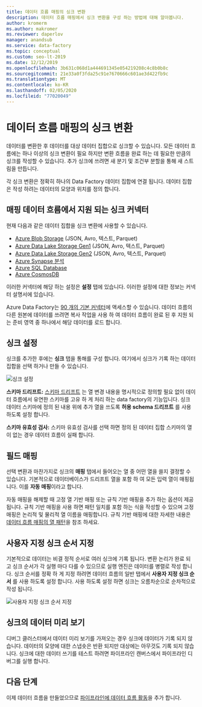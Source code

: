 ```yaml
---
title: 데이터 흐름 매핑의 싱크 변환
description: 데이터 흐름 매핑에서 싱크 변환을 구성 하는 방법에 대해 알아봅니다.
author: kromerm
ms.author: makromer
ms.reviewer: daperlov
manager: anandsub
ms.service: data-factory
ms.topic: conceptual
ms.custom: seo-lt-2019
ms.date: 12/12/2019
ms.openlocfilehash: 3b631c068d1a444691345e054219208c4c8b0b8c
ms.sourcegitcommit: 21e33a0f3fda25c91e7670666c601ae3d422fb9c
ms.translationtype: MT
ms.contentlocale: ko-KR
ms.lasthandoff: 02/05/2020
ms.locfileid: "77020049"
---
```

# <a name="sink-transformation-in-mapping-data-flow"></a>데이터 흐름 매핑의 싱크 변환

데이터를 변환한 후 데이터를 대상 데이터 집합으로 싱크할 수 있습니다. 모든 데이터 흐름에는 하나 이상의 싱크 변환이 필요 하지만 변환 흐름을 완료 하는 데 필요한 만큼의 싱크를 작성할 수 있습니다. 추가 싱크에 쓰려면 새 분기 및 조건부 분할을 통해 새 스트림을 만듭니다.

각 싱크 변환은 정확히 하나의 Data Factory 데이터 집합에 연결 됩니다. 데이터 집합은 작성 하려는 데이터의 모양과 위치를 정의 합니다.

## <a name="supported-sink-connectors-in-mapping-data-flow"></a>매핑 데이터 흐름에서 지원 되는 싱크 커넥터

현재 다음과 같은 데이터 집합을 싱크 변환에 사용할 수 있습니다.
    
* [Azure Blob Storage](connector-azure-blob-storage.md#mapping-data-flow-properties) (JSON, Avro, 텍스트, Parquet)
* [Azure Data Lake Storage Gen1](connector-azure-data-lake-store.md#mapping-data-flow-properties) (JSON, Avro, 텍스트, Parquet)
* [Azure Data Lake Storage Gen2](connector-azure-data-lake-storage.md#mapping-data-flow-properties) (JSON, Avro, 텍스트, Parquet)
* [Azure Synapse 분석](connector-azure-sql-data-warehouse.md#mapping-data-flow-properties)
* [Azure SQL Database](connector-azure-sql-database.md#mapping-data-flow-properties)
* [Azure CosmosDB](connector-azure-cosmos-db.md#mapping-data-flow-properties)

이러한 커넥터에 해당 하는 설정은 **설정** 탭에 있습니다. 이러한 설정에 대한 정보는 커넥터 설명서에 있습니다. 

Azure Data Factory는 [90 개의 기본 커넥터](connector-overview.md)에 액세스할 수 있습니다. 데이터 흐름의 다른 원본에 데이터를 쓰려면 복사 작업을 사용 하 여 데이터 흐름이 완료 된 후 지원 되는 준비 영역 중 하나에서 해당 데이터를 로드 합니다.

## <a name="sink-settings"></a>싱크 설정

싱크를 추가한 후에는 **싱크** 탭을 통해를 구성 합니다. 여기에서 싱크가 기록 하는 데이터 집합을 선택 하거나 만들 수 있습니다. 

![싱크 설정](media/data-flow/sink-settings.png "싱크 설정")

**스키마 드리프트:** [스키마 드리프트](concepts-data-flow-schema-drift.md) 는 열 변경 내용을 명시적으로 정의할 필요 없이 데이터 흐름에서 유연한 스키마를 고유 하 게 처리 하는 data factory의 기능입니다. 싱크 데이터 스키마에 정의 된 내용 위에 추가 열을 쓰도록 **허용 schema 드리프트** 를 사용 하도록 설정 합니다.

**스키마 유효성 검사:** 스키마 유효성 검사를 선택 하면 정의 된 데이터 집합 스키마의 열이 없는 경우 데이터 흐름이 실패 합니다.

## <a name="field-mapping"></a>필드 매핑

선택 변환과 마찬가지로 싱크의 **매핑** 탭에서 들어오는 열 중 어떤 열을 쓸지 결정할 수 있습니다. 기본적으로 데이터베이스가 드리프트 열을 포함 하 여 모든 입력 열이 매핑됩니다. 이를 **자동 매핑**이라고 합니다.

자동 매핑을 해제할 때 고정 열 기반 매핑 또는 규칙 기반 매핑을 추가 하는 옵션이 제공 됩니다. 규칙 기반 매핑을 사용 하면 패턴 일치를 포함 하는 식을 작성할 수 있으며 고정 매핑은 논리적 및 물리적 열 이름을 매핑합니다. 규칙 기반 매핑에 대한 자세한 내용은 [데이터 흐름 매핑의 열 패턴](concepts-data-flow-column-pattern.md#rule-based-mapping-in-select-and-sink)을 참조 하세요.

## <a name="custom-sink-ordering"></a>사용자 지정 싱크 순서 지정

기본적으로 데이터는 비결 정적 순서로 여러 싱크에 기록 됩니다. 변환 논리가 완료 되 고 싱크 순서가 각 실행 마다 다를 수 있으므로 실행 엔진은 데이터를 병렬로 작성 합니다. 싱크 순서를 정확 하 게 지정 하려면 데이터 흐름의 일반 탭에서 **사용자 지정 싱크 순서** 를 사용 하도록 설정 합니다. 사용 하도록 설정 하면 싱크는 오름차순으로 순차적으로 작성 됩니다.

![사용자 지정 싱크 순서 지정](media/data-flow/custom-sink-ordering.png "사용자 지정 싱크 순서 지정")

## <a name="data-preview-in-sink"></a>싱크의 데이터 미리 보기

디버그 클러스터에서 데이터 미리 보기를 가져오는 경우 싱크에 데이터가 기록 되지 않습니다. 데이터의 모양에 대한 스냅숏은 반환 되지만 대상에는 아무것도 기록 되지 않습니다. 싱크에 대한 데이터 쓰기를 테스트 하려면 파이프라인 캔버스에서 파이프라인 디버그를 실행 합니다.

## <a name="next-steps"></a>다음 단계
이제 데이터 흐름을 만들었으므로 [파이프라인에 데이터 흐름 활동](concepts-data-flow-overview.md)을 추가 합니다.
